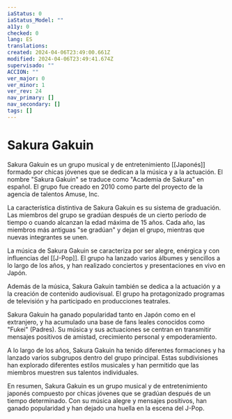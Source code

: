 ```yaml
---
iaStatus: 0
iaStatus_Model: ""
a11y: 0
checked: 0
lang: ES
translations: 
created: 2024-04-06T23:49:00.661Z
modified: 2024-04-06T23:49:41.674Z
supervisado: ""
ACCION: ""
ver_major: 0
ver_minor: 1
ver_rev: 24
nav_primary: []
nav_secondary: []
tags: []
---
```

# Sakura Gakuin

Sakura Gakuin es un grupo musical y de entretenimiento [[Japonés]] formado por chicas jóvenes que se dedican a la música y a la actuación. El nombre "Sakura Gakuin" se traduce como "Academia de Sakura" en español. El grupo fue creado en 2010 como parte del proyecto de la agencia de talentos Amuse, Inc.

La característica distintiva de Sakura Gakuin es su sistema de graduación. Las miembros del grupo se gradúan después de un cierto período de tiempo o cuando alcanzan la edad máxima de 15 años. Cada año, las miembros más antiguas "se gradúan" y dejan el grupo, mientras que nuevas integrantes se unen.

La música de Sakura Gakuin se caracteriza por ser alegre, enérgica y con influencias del [[J-Pop]]. El grupo ha lanzado varios álbumes y sencillos a lo largo de los años, y han realizado conciertos y presentaciones en vivo en Japón.

Además de la música, Sakura Gakuin también se dedica a la actuación y a la creación de contenido audiovisual. El grupo ha protagonizado programas de televisión y ha participado en producciones teatrales.

Sakura Gakuin ha ganado popularidad tanto en Japón como en el extranjero, y ha acumulado una base de fans leales conocidos como "Fukei" (Padres). Su música y sus actuaciones se centran en transmitir mensajes positivos de amistad, crecimiento personal y empoderamiento.

A lo largo de los años, Sakura Gakuin ha tenido diferentes formaciones y ha lanzado varios subgrupos dentro del grupo principal. Estas subdivisiones han explorado diferentes estilos musicales y han permitido que las miembros muestren sus talentos individuales.

En resumen, Sakura Gakuin es un grupo musical y de entretenimiento japonés compuesto por chicas jóvenes que se gradúan después de un tiempo determinado. Con su música alegre y mensajes positivos, han ganado popularidad y han dejado una huella en la escena del J-Pop.